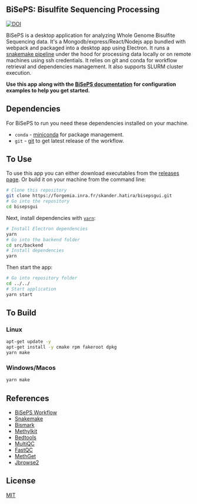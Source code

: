 ## **BiSePS: Bisulfite Sequencing Processing**

[![DOI](https://zenodo.org/badge/494412356.svg)](https://zenodo.org/badge/latestdoi/494412356)

BiSePS is a desktop application for analyzing Whole Genome Bisulfite Sequencing data. It's a Mongodb/express/React/Nodejs app bundled with webpack and packaged into a desktop app using Electron. It runs a [snakemake pipeline](https://forgemia.inra.fr/skander.hatira/biseps.git) under the hood for processing data locally or on remote machines using ssh credentials.
It relies on git and conda for workflow retrieval and dependencies management. It also supports SLURM cluster execution.

**Use this app along with the [BiSePS documentation]() for configuration examples to help you get started.**

## Dependencies

For BiSePS to run you need these dependencies installed on your machine.

- `conda` - [miniconda](https://docs.conda.io/en/latest/miniconda.html) for package management.
- `git` - [git](https://git-scm.com/) to get latest release of the workflow.

## To Use

To use this app you can either download executables from the [releases page](https://github.com/SkanderHatira/biseps/releases/).
Or build it on your machine from the command line:

```bash
# Clone this repository
git clone https://forgemia.inra.fr/skander.hatira/bisepsgui.git
# Go into the repository
cd bisepsgui
```

Next, install dependencies with [`yarn`](https://yarnpkg.comg):

```bash
# Install Electron dependencies
yarn
# Go into the backend folder
cd src/backend
# Install dependencies
yarn
```

Then start the app:

```bash
# Go into repository folder
cd ../../
# Start application
yarn start
```

## To Build

### Linux

```bash
apt-get update -y
apt-get install -y cmake rpm fakeroot dpkg
yarn make
```

### Windows/Macos

```bash
yarn make
```

## References

- [BiSePS Workflow](https://forgemia.inra.fr/skander.hatira/biseps)
- [Snakemake](https://github.com/snakemake/snakemake)
- [Bismark](https://www.bioinformatics.babraham.ac.uk/projects/bismark/)
- [Methylkit](https://genomebiology.biomedcentral.com/articles/10.1186/gb-2012-13-10-r87)
- [Bedtools](https://academic.oup.com/bioinformatics/article/26/6/841/244688)
- [MultiQC](https://multiqc.info/)
- [FastQC](https://www.bioinformatics.babraham.ac.uk/projects/fastqc/)
- [MethGet](https://github.com/Jason-Teng/MethGET)
- [Jbrowse2](https://jbrowse.org/jb2/)

## License

[MIT](LICENSE.md)
